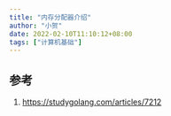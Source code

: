 ```yaml
---
title: "内存分配器介绍"
author: "小贺"
date: 2022-02-10T11:10:12+08:00
tags: ["计算机基础"]
---
```








## 参考

1. https://studygolang.com/articles/7212